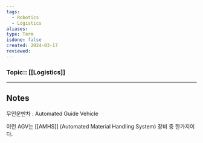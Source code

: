 ```yaml
---
tags:
  - Robotics
  - Logistics
aliases: 
type: Term
isdone: false
created: 2024-03-17
reviewed:
---
```

### Topic:: [[Logistics]]
- - -
## Notes
무인운반차 : Automated Guide Vehicle

이런 AGV는 [[AMHS]] (Automated Material Handling System) 장비 중 한가지이다.
